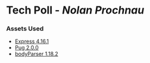 # Tech Poll - *Nolan Prochnau*
### Assets Used
- [Express 4.16.1][1]
- [Pug 2.0.0][2]
- [bodyParser 1.18.2][3]

[1]:https://expressjs.com
[2]:https://pugjs.org
[3]:https://github.com/expressjs/body-parser